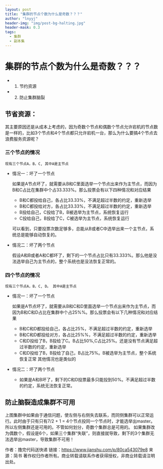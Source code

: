 ```yaml
---
layout: post
title: "集群的节点个数为什么是奇数？？？"
author: "lnyyj"
header-img: "img/post-bg-halting.jpg"
header-mask: 0.3
tags:
  - 集群
  - 副本集
---
```



# 集群的节点个数为什么是奇数？？？

- 1. 节约资源
- 2. 防止集群脑裂


## 节省资源：
其主要原因还是从成本上考虑的，因为奇数个节点和偶数个节点允许宕机的节点数是一样的，比如3个节点和4个节点都只允许宕机一台，那么为什么要搞4个节点去浪费服务资源呢？

### 三个节点的情况
    现有三个节点A，B，C, 其中A是主节点

- 情况一：坏了一个节点

    如果是A节点坏了，就需要从B和C里面选举一个节点出来作为主节点，而因为B和C占比在集群中个占33.333%。那么投票会有以下四种情况和对应结果

    - B和C都投给自己，各占比33.33%，不满足超过半数的约定，重新选举
    - B和C都投给对方，各占比33.33%，不满足超过半数的约定，重新选举
    - B投给自己，C投给了B，B被选举为主节点，系统恢复运行
    - C投给自己，B投给了C，C被选举为主节点，系统恢复运行
    
    可以看到，只要投票次数足够多，总能从B或者C中选举出来一个主节点，系统总是能够自动恢复的。
    
- 情况二：坏了两个节点

    假设A和B或者A和C都坏了，剩下的一个节点占比只有33.333%。那么他是没法选举自己为主节点的，整个系统也是没法恢复正常的。

### 四个节点的情况

    现有三个节点A，B，C, D。 其中A是主节点
    
- 情况一：坏了一个节点

    如果是A节点坏了，就需要从B和C和D里面选举一个节点出来作为主节点，而因为B和C和D占比在集群中个占25%%。那么投票会有以下几种情况和对应结果
    
    - B和C和D都投给自己，各占比25%，不满足超过半数的约定，重新选举
    - B和C和D都投给对方，各占比25%%，不满足超过半数的约定，重新选举
    - C和D投给了B，B投给了C。B占比50%,C占比25%。还是没有节点满足超过半数的约定，重新选举
    - C和D投给了B，B投给了自己，B占比75%。B被选举为主节点，整个系统恢复正常
    其他情况也是类似的

- 情况二：坏了两个节点

    - 如果是A和B坏了，剩下的C和D投票最多只能投到50%。不满足超过半数的约定，系统无法恢复正常。

## 防止脑裂造成集群不可用
上图集群中如果由于通信问题，使左侧与右侧失去联系，而同侧集群可以正常运行。此时由于只有只有7/2 + 1 = 4个节点投同一个节点时，才能选举出master。所以左侧集群还是可用的。不管如何划分，奇数个集群总是可用的。
如果集群改为偶数个，假设是6个，如果三个集群“失联”，则直接就导致，剩下的3个集群无法选举出master，导致集群不可用！

作者：撸完代码送快递
链接：https://www.jianshu.com/p/80ca543079e8
来源：简书
著作权归作者所有。商业转载请联系作者获得授权，非商业转载请注明出处。